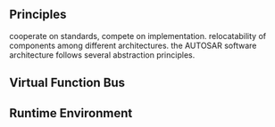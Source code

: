 ## Principles
cooperate on standards, compete on implementation.
relocatability of components among different architectures.
the AUTOSAR software architecture follows several abstraction principles.
## Virtual Function Bus

## Runtime Environment